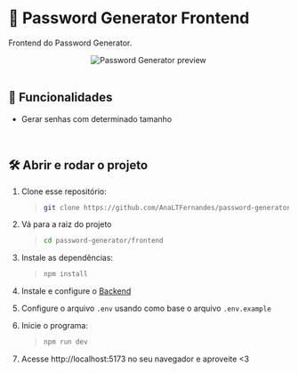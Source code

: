# :key: Password Generator Frontend

Frontend do Password Generator.

<div align=center>
 
  <img alt="Password Generator preview" src="https://github.com/AnaLTFernandes/password-generator/tree/main/frontend/src/assets/password-generator-preview.png" />
  
</div>

<br />

## :hammer: Funcionalidades

- Gerar senhas com determinado tamanho

<br />

## :hammer_and_wrench: Abrir e rodar o projeto

1. Clone esse repositório:

   > ```bash
   > git clone https://github.com/AnaLTFernandes/password-generator.git
   > ```

2. Vá para a raiz do projeto

   > ```bash
   > cd password-generator/frontend
   > ```

3. Instale as dependências:

   > ```bash
   > npm install
   > ```

4. Instale e configure o [Backend](https://github.com/AnaLTFernandes/password-generator/tree/main/api)

5. Configure o arquivo `.env` usando como base o arquivo `.env.example`

6. Inicie o programa:

   > ```bash
   > npm run dev
   > ```

7. Acesse http://localhost:5173 no seu navegador e aproveite <3

<br />
